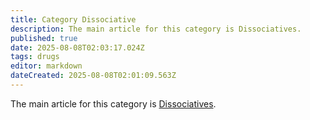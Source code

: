 ```yaml
---
title: Category Dissociative
description: The main article for this category is Dissociatives.
published: true
date: 2025-08-08T02:03:17.024Z
tags: drugs
editor: markdown
dateCreated: 2025-08-08T02:01:09.563Z
---
```


The main article for this category is [Dissociatives](/en/dissociatives).